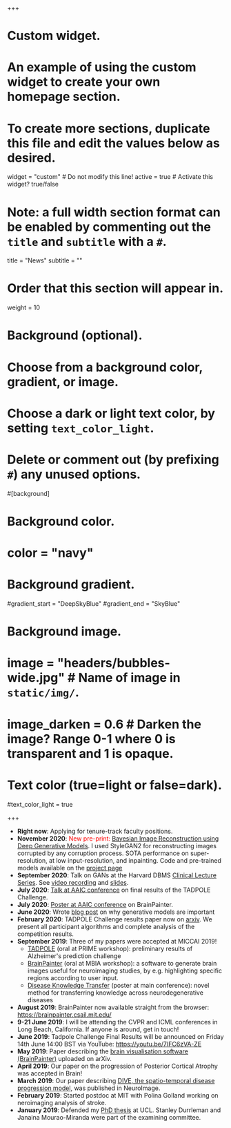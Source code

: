 +++
# Custom widget.
# An example of using the custom widget to create your own homepage section.
# To create more sections, duplicate this file and edit the values below as desired.
widget = "custom"  # Do not modify this line!
active = true  # Activate this widget? true/false

# Note: a full width section format can be enabled by commenting out the `title` and `subtitle` with a `#`.
title = "News"
subtitle = ""

# Order that this section will appear in.
weight = 10

# Background (optional).
#   Choose from a background color, gradient, or image.
#   Choose a dark or light text color, by setting `text_color_light`.
#   Delete or comment out (by prefixing `#`) any unused options.
#[background]
  # Background color.
  # color = "navy"
  
  # Background gradient.
  #gradient_start = "DeepSkyBlue"
  #gradient_end = "SkyBlue"
  
  # Background image.
  # image = "headers/bubbles-wide.jpg"  # Name of image in `static/img/`.
  # image_darken = 0.6  # Darken the image? Range 0-1 where 0 is transparent and 1 is opaque.

  # Text color (true=light or false=dark).
  #text_color_light = true
  
+++

* **Right now**: Applying for  tenure-track faculty positions.
* **November 2020**: <span style="color:red">New pre-print:</span> [Bayesian Image Reconstruction using Deep Generative Models](https://arxiv.org/pdf/2012.04567.pdf). I used StyleGAN2 for reconstructing images corrupted by any corruption process. SOTA performance on super-resolution, at low input-resolution, and inpainting. Code and pre-trained models available on the [project page](https://razvanmarinescu.github.io/brgm/)  
* **September 2020**: Talk on GANs at the Harvard DBMS [Clinical Lecture Series](https://dbmi.hms.harvard.edu/events/clinical-informatics-lecture-series). See [video recording](https://harvard.zoom.us/rec/play/y2a08lvFeC7qcpVVhLJxW5dvIFS5URPfQ6idyzBEFHuYjZK4KAlFgEsAPObaZ2lD4Riz1O0LgxDRNZQ_.GJEejoYu4r1ZjqFN?continueMode=true&_x_zm_rtaid=TO6j5F0vREKikwYNUnSlKw.1600875537789.2fcad5ea3affd5ff6c38b6752da1ab72&_x_zm_rhtaid=950) and [slides](talk/gan-tutorial/pres.pdf).  
* **July 2020**: [Talk at AAIC conference](https://www.youtube.com/watch?v=wYHS9OW-Dv8&ab_channel=RazvanMarinescu) on final results of the TADPOLE Challenge. 
* **July 2020**: [Poster at AAIC conference](https://www.youtube.com/watch?v=ly2IBx3XUkc&t=1s&ab_channel=RazvanMarinescu) on BrainPainter.
* **June 2020**: Wrote [blog post](https://razvanmarinescu.github.io/why-are-generative-models-important/) on why generative models are important
* **February 2020**: TADPOLE Challenge results paper now on [arxiv](https://arxiv.org/abs/2002.03419). We present all participant algorithms and complete analysis of the competition results.
* **September 2019**: Three of my papers were accepted at MICCAI 2019!   
    * [TADPOLE](https://tadpole.grand-challenge.org/) (oral at PRIME workshop): preliminary results of Alzheimer's prediction challenge
    * [BrainPainter](https://arxiv.org/abs/1905.08627) (oral at MBIA workshop): a software to generate brain images useful for neuroimaging studies, by e.g. highlighting specific regions according to user input.
    * [Disease Knowledge Transfer](https://arxiv.org/abs/1901.03517) (poster at main conference): novel method for transferring knowledge across neurodegenerative diseases
* **August 2019**: BrainPainter now available straight from the browser: https://brainpainter.csail.mit.edu/
* **9-21 June 2019**: I will be attending the CVPR and ICML conferences in Long Beach, California. If anyone is around, get in touch!
* **June 2019**: Tadpole Challenge Final Results will be announced on Friday 14th June 14:00 BST via YouTube: https://youtu.be/7IFC6zVA-ZE
* **May 2019**: Paper describing the [brain visualisation software (BrainPainter)](https://arxiv.org/abs/1905.08627) uploaded on arXiv.
* **April 2019**: Our paper on the progression of Posterior Cortical Atrophy was accepted in Brain! 
* **March 2019**: Our paper describing [DIVE, the spatio-temporal disease progression model](https://www.sciencedirect.com/science/article/pii/S1053811919301491?via%3Dihub), was published in NeuroImage.
* **February 2019**: Started postdoc at MIT with Polina Golland working on neroimaging analysis of stroke.
* **January 2019**: Defended my [PhD thesis](https://arxiv.org/abs/2003.04805) at UCL. Stanley Durrleman and Janaina Mourao-Miranda were part of the examining committee.
